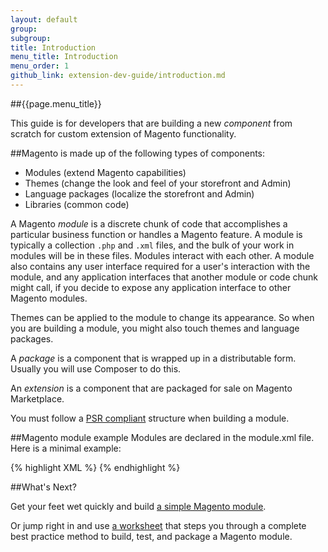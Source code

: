 ```yaml
---
layout: default
group:
subgroup:
title: Introduction
menu_title: Introduction
menu_order: 1
github_link: extension-dev-guide/introduction.md
---
```

##{{page.menu_title}}


This guide is for developers that are building a new *component* from scratch for custom extension of Magento functionality.

##Magento is made up of the following types of components:

* Modules (extend Magento capabilities)
* Themes (change the look and feel of your storefront and Admin)
* Language packages (localize the storefront and Admin)
* Libraries (common code)


A Magento *module* is a discrete chunk of code that accomplishes a particular business function or handles a Magento feature. A module is typically a collection `.php` and `.xml` files, and the bulk of your work in modules will be in these files.  Modules interact with each other. A module also contains any user interface required for a user's interaction with the module, and any application interfaces that another module or code chunk might call, if you decide to expose any application interface to other Magento modules.

Themes can be applied to the module to change its appearance. So when you are building a module, you might also touch themes and language packages.

A *package* is a component that is wrapped up in a distributable form. Usually you will use Composer to do this.

An *extension* is a component that are packaged for sale on Magento Marketplace.

<div class="bs-callout bs-callout-info" id="info">
<p>You must follow a <a href="http://www.php-fig.org/psr/psr-4/">PSR compliant</a> structure when building a module.</p>
</div>


##Magento module example
Modules are declared in the module.xml file. Here is a minimal example:

{% highlight XML %}
    <?xml version="1.0"?>
        <config xmlns:xsi="http://www.w3.org/2001/XMLSchema-instance" xsi:noNamespaceSchemaLocation="../../../../../lib/internal/Magento/Framework/Module/etc/module.xsd">
      <module name="Magento_SampleMinimal" setup_version="2.0.0">
      </module>
    </config>
{% endhighlight %}

##What's Next?

Get your feet wet quickly and build <a href="{{ site.gdeurl21 }}extension-dev-guide/build_a_simple_module.html">a simple Magento module</a>.

Or jump right in and use <a href="{{ site.gdeurl21 }}extension-dev-guide/worksheet.html">a worksheet</a> that steps you through a complete best practice method to build, test, and package a Magento module.
